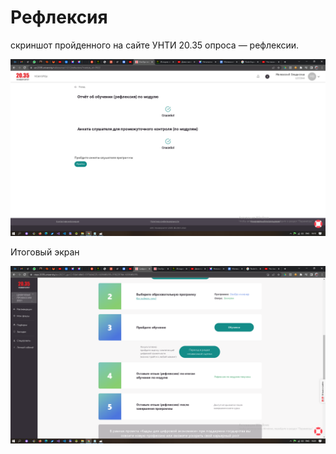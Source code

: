 # Рефлексия

скриншот пройденного на сайте УНТИ 20.35 опроса — рефлексии.

<p align="center">
  <img src="./img/reflection-2.png">
</p>

Итоговый экран
<p align="center">
  <img src="./img/reflection-3.png">
</p>

